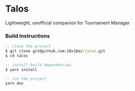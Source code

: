 # Talos
Lightweight, unofficial companion for Tournament Manager
### Build Instructions
```bat
:: clone the project
$ git clone git@github.com:18x18az/talos.git
$ cd talos

:: install build dependencies
$ yarn install

:: run the project
yarn dev
```
